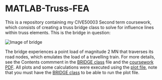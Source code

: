 # MATLAB-Truss-FEA
This is a repository containing my CIVE50003 Second term coursework, which consists of creating a truss bridge class to solve for influence lines within truss elements. This is the bridge in question:

![Image of bridge](https://github.com/majdyousof/MATLAB-Truss-FEA/assets/117210724/ca37ba1d-247e-4f9f-af74-074c1c05d2f5)

The bridge experiences a point load of magnitude 2 MN that traverses its road nodes, which emulates the load of a travelling train. For more details, see the Contents commment in the [BRIDGE class](code/BRIDGE.m) file and the [coursework PDF](FEA-bridge-coursework.pdf). All plots and some calculations were executed using the [plot file](code/plotfile.m), note that you must have the [BRIDGE class](code/BRIDGE.m) to be able to run the plot file.

